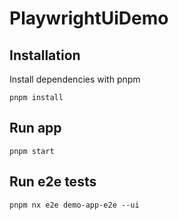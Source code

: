 # PlaywrightUiDemo

## Installation

Install dependencies with pnpm

```
pnpm install
```

## Run app

```
pnpm start
```

## Run e2e tests

```
pnpm nx e2e demo-app-e2e --ui
```
